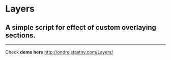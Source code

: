 # Layers

## A simple script for effect of custom overlaying sections.
---
Check **demo here** http://ondrejstastny.com/Layers/
